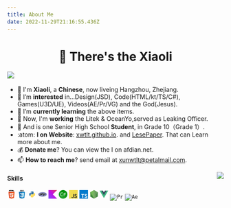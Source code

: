 ```yaml
---
title: About Me
date: 2022-11-29T21:16:55.436Z
---
```

<h1 align = "center">👋 There's the Xiaoli</h1>

<img src="https://img.shields.io/badge/ThereAre-xiaoLi＆xiaoZhang-brightgreen" />

- 🔨 I'm **Xiaoli**, a **Chinese**, now liveing Hangzhou, Zhejiang.
- 👀 I’m **interested** in...Design(JSD), Code(HTML/kt/TS/C#), Games(U3D/UE), Videos(AE/Pr/VG) and the God(Jesus).
- 🌱 I’m **currently learning** the above items.
- 🧧 Now, I'm **working** the Litek & OceanYo,served as Leaking Officer.<br>
- 🧊 And is one Senior High School **Student**, in Grade 10（Grade 1）.
- :atom: **I on Website**: [xwtlt.github.io](http://xwtlt.github.io). and [LesePaper](http://p.licn.eu.org). That can Learn more about me.
- 💰 **Donate me**? You can view the I on afdian.net.
- 📫 **How to reach me**? send email at [xunwtlt@petalmail.com](mailto:xunwtlt@petalmail.com).

<a href="https://github.com/xwtlt">
  <img align="right" src="https://github-readme-stats.vercel.app/api?username=xwtlt&show_icons=true&theme=radical" />
</a>

#### Skills
<code><img height="20" src="https://raw.githubusercontent.com/github/explore/80688e429a7d4ef2fca1e82350fe8e3517d3494d/topics/html/html.png" alt="html" /></code>
<code><img height="20" src="https://raw.githubusercontent.com/github/explore/80688e429a7d4ef2fca1e82350fe8e3517d3494d/topics/css/css.png" alt="css" /></code>
<code><img height="20" src="https://raw.githubusercontent.com/github/explore/80688e429a7d4ef2fca1e82350fe8e3517d3494d/topics/python/python.png" alt="python" /></code>
<code><img height="20" src="https://raw.githubusercontent.com/github/explore/80688e429a7d4ef2fca1e82350fe8e3517d3494d/topics/php/php.png" alt="php" /></code>
<code><img height="20" src="https://raw.githubusercontent.com/github/explore/4479d2a2c854198cb00160f8593519c14dc3b905/topics/kotlin/kotlin.png" alt="kt" /></code>
<code><img height="20" src="https://raw.githubusercontent.com/github/explore/80688e429a7d4ef2fca1e82350fe8e3517d3494d/topics/csharp/csharp.png" alt="Csharp" /></code>
<code><img height="20" alt="javascript" src="https://raw.githubusercontent.com/github/explore/80688e429a7d4ef2fca1e82350fe8e3517d3494d/topics/javascript/javascript.png"></code>
<code><img height="20" src="https://raw.githubusercontent.com/github/explore/80688e429a7d4ef2fca1e82350fe8e3517d3494d/topics/typescript/typescript.png" alt="typescript" /></code>
<code><img height="20" src="https://raw.githubusercontent.com/github/explore/80688e429a7d4ef2fca1e82350fe8e3517d3494d/topics/nodejs/nodejs.png" alt="nodejs" /></code>
<code><img height="20" src="https://raw.githubusercontent.com/github/explore/80688e429a7d4ef2fca1e82350fe8e3517d3494d/topics/vue/vue.png" alt="vue" /></code>
<code><img height="20" src="https://www.adobe.com/content/dam/cct/creativecloud/business/teams/free-trial-new/desktop_premiere.svg" alt="Pr" /></code>
<code><img height="20" src="https://www.adobe.com/content/dam/cc/us/en/products/ccoverview/ae_cc_app_RGB.svg" alt="Ae" /></code>

